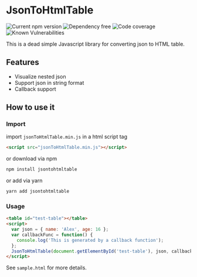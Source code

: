 # JsonToHtmlTable

![Current npm version](https://img.shields.io/npm/v/jsontohtmltable)
![Dependency free](https://img.shields.io/david/cho0o0/JsonToHtmlTable)
![Code coverage](https://img.shields.io/codecov/c/github/cho0o0/JsonToHtmlTable)
![Known Vulnerabilities](https://snyk.io//test/github/cho0o0/JsonToHtmlTable/badge.svg?targetFile=package.json)

This is a dead simple Javascript library for converting json to HTML table.

## Features

- Visualize nested json
- Support json in string format
- Callback support

## How to use it

### Import

import `jsonToHtmlTable.min.js` in a html script tag

```html
<script src="jsonToHtmlTable.min.js"></script>
```

or download via npm

```sh
npm install jsontohtmltable
```

or add via yarn

```sh
yarn add jsontohtmltable
```

### Usage

```html
<table id="test-table"></table>
<script>
  var json = { name: 'Alex', age: 16 };
  var callbackFunc = function() {
    console.log('This is generated by a callback function');
  };
  JsonToHtmlTable(document.getElementById('test-table'), json, callbackFunc);
</script>
```

See `sample.html` for more details.
